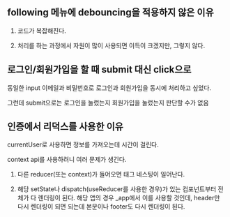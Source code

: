 ## following 메뉴에 debouncing을 적용하지 않은 이유

1. 코드가 복잡해진다.

2. 처리를 하는 과정에서 자원이 많이 사용되면 이득이 크겠지만, 그렇지 않다.

## 로그인/회원가입을 할 때 submit 대신 click으로

동일한 input 이메일과 비밀번호로 로그인과 회원가입을 동시에 처리하고 싶었다.

그런데 submit으로는 로그인을 눌렀는지 회원가입을 눌렀는지 판단할 수가 없음

## 인증에서 리덕스를 사용한 이유

currentUser로 사용하면 정보를 가져오는데 시간이 걸린다.

context api를 사용하려니 여러 문제가 생긴다.

1. 다른 reducer(또는 context)가 들어오면 태그 네스팅이 일어난다.

2. 해당 setState나 dispatch(useReducer를 사용한 경우)가 있는 컴포넌트부터 전체가 다 렌더링이 된다. 해당 앱의 경우 \_app에서 이를 사용할 것인데, header만 다시 렌더링이 되면 되는데 본문이나 footer도 다시 렌더링이 된다.
